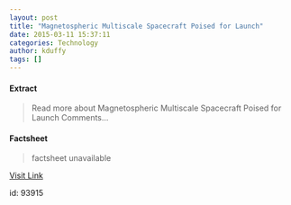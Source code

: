```yaml
---
layout: post
title: "Magnetospheric Multiscale Spacecraft Poised for Launch"
date: 2015-03-11 15:37:11
categories: Technology
author: kduffy
tags: []
---
```



#### Extract
>Read more about Magnetospheric Multiscale Spacecraft Poised for Launch Comments...

#### Factsheet
>factsheet unavailable

[Visit Link](http://www.pddnet.com/news/2015/03/magnetospheric-multiscale-spacecraft-poised-launch)

id:   93915
